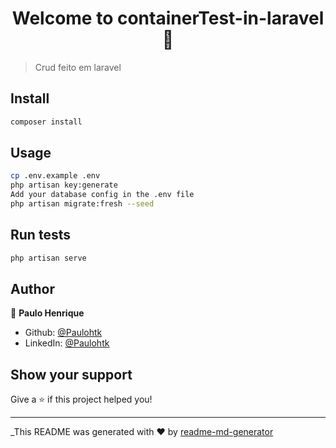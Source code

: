 <h1 align="center">Welcome to containerTest-in-laravel 👋</h1>
<p>
</p>

> Crud feito em laravel

## Install

```sh
composer install
```

## Usage

```sh
cp .env.example .env
php artisan key:generate
Add your database config in the .env file 
php artisan migrate:fresh --seed
```

## Run tests

```sh
php artisan serve
```

## Author

👤 **Paulo Henrique**

* Github: [@Paulohtk](https://github.com/Paulohtk)
* LinkedIn: [@Paulohtk](https://linkedin.com/in/Paulohtk)

## Show your support

Give a ⭐️ if this project helped you!

***
_This README was generated with ❤️ by [readme-md-generator](https://github.com/kefranabg/readme-md-generator)